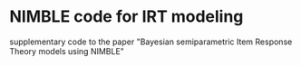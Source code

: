# NIMBLE code for IRT modeling

supplementary code to the paper "Bayesian semiparametric Item Response Theory models using NIMBLE"
